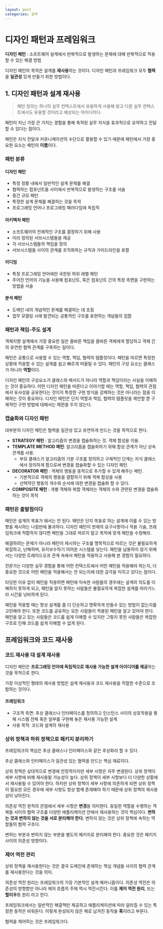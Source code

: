 ```yaml
---
layout: post
categories: 공부 
---
```


# 디자인 패턴과 프레임워크

**디자인 패턴** : 소프트웨어 설계에서 반복적으로 발생하는 문제에 대해 반복적으로 적용할 수 있는 해결 방법

디자인 패턴의 목적은 설계를 **재사용**하는 것이다. 디자인 패턴과 프레임워크 모두 **협력**을 **일관성** 있게 만들기 위한 방법이다. 

## 1. 디자인 패턴과 설계 재사용

> 패턴 정의는 하나의 실무 컨텍스트에서 유용하게 사용해 왔고 다른 실무 컨텍스트에서도 유용할 것이라고 예상되는 아이디어다.

패턴이 지닌 가장 큰 가치는 경험을 통해 축적된 실무 지식을 효과적으로 요약하고 전달할 수 있다는 점이다. 

패턴은 지식 전달과 커뮤니케이션의 수단으로 활용할 수 있기 때문에 패턴에서 가장 중요한 요소는 패턴의 **이름**이다. 

### 패턴 분류

#### 디자인 패턴 
- 특정 정황 내에서 일반적인 설계 문제를 해결
- 협력하는 컴포넌트들 사이에서 반복적으로 발생하는 구조를 서술
- 중간 규모 패턴
- 특정한 설계 문제를 해결하는 것을 목적
- 프로그래밍 언어나 프로그래밍 패러다임에 독립적

#### 아키텍처 패턴
- 소프트웨어의 전체적인 구조를 결정하기 위해 사용
- 미리 정의된 서브시스템들을 제공
- 각 서브시스템들의 책임을 정의 
- 서브시스템들 사이의 관계를 조직화하는 규칙과 가이드라인을 포함

#### 이디엄
- 특정 프로그래밍 언어에만 국한된 하위 레벨 패턴
- 주어진 언어의 기능을 사용해 컴포넌트, 혹은 컴포넌트 간의 특정 측면을 구현하는 방법을 서술

#### 분석 패턴
- 도메인 내의 개념적인 문제를 해결하는 데 초점
- 업무 모델링 시에 발견되는 공통적인 구조를 표현하는 개념들의 집합

### 패턴과 책임-주도 설계
객체지향 설계에서 가장 중요한 일은 올바른 책임을 올바른 객체에게 할당하고 객체 간의 유연한 협력 관계를 구축하는 일이다. 

패턴은 공통으로 사용할 수 있는 역할, 책임, 협력의 템플릿이다. 패턴을 따르면 특정한 상황에 적용할 수 있는 설계를 쉽고 빠르게 떠올릴 수 있다. 패턴의 구성 요소는 클래스가 아니라 **역할**이다. 

디자인 패턴의 구성요소가 클래스와 메서드가 아니라 역할과 책임이라는 사실을 이해하는 것이 중요하다. 어떤 디자인 패턴을 따른다고 이야기할 때는 역할, 책임, 협력의 관점에서 유사성을 공유한다는 것이지 특정한 구현 방식을 강제하는 것은 아니라는 점을 이해하는 것이 중요하다. 
디자인 패턴은 단지 역할과 책임, 협력의 템플릿을 제안할 뿐 구체적인 구현 방법에 대해서는 제한을 두지 않는다. 

### 캡슐화와 디자인 패턴
대부분의 디자인 패턴은 협력을 일관성 있고 유연하게 만드는 것을 목적으로 한다. 

- **STRATEGY 패턴** : 알고리즘의 변경을 캡슐화하는 것. 객체 합성을 이용.
- **TEMPLATE METHOD 패턴**: 알고리즘을 캡슐화하기 위해 합성 관계가 아닌 상속 관계를 사용.
    - 부모 클래스가 알고리즘의 기본 구조를 정의하고 구체적인 단계는 자식 클래스에서 정의하게 함으로써 변경을 캡슐화할 수 있는 디자인 패턴. 
- **DECORATOR 패턴** : 객체의 행동을 동적으로 추가할 수 있게 해주는 패턴. 
    - 기본적으로 객체의 행동을 결합하기 위해 객체 합성을 사용 
    - 선택적인 행동의 개수와 순서에 대한 변경을 캡슐화 할 수 있다. 
- **COMPOSITE 패턴** : 개별 객체와 복합 객체라는 객체의 수와 관련된 변경을 캡슐화하는 것이 목적

### 패턴은 출발점이다
패턴은 설계의 목표가 돼서는 안 된다. 패턴은 단지 목표로 하는 설계에 이를 수 있는 방향을 제시하는 나침반에 불과하다. 디자인 패턴이 현재의 요구사항이나 적용 기술, 프레임워크에 적합하지 않다면 패턴을 그대로 따르지 말고 목적에 맞게 패턴을 수정해라. 

해결하려는 문제가 아니라 패턴이 제시하는 구조를 맹목적으로 따르는 것은 불필요하게 복잡하고, 난해하며, 유지보수하기 어려운 시스템을 낳는다. 
패턴을 남용하지 않기 위해서는 다양한 트레이드오프 관계 속에서 패턴을 적용하고 사용해 본 경험이 필요하다. 

전문가는 다양한 실무 경험을 통해 어떤 컨텍스트에서 어떤 패턴을 적용해야 하는지, 더 중요한 것으로 어떤 패턴을 적용해서는 안 되는지에 대한 감각을 익히고 있다는 점이다. 

타당한 이유 없이 패턴을 적용하면 패턴에 익숙한 사람들의 경우에는 설계의 의도를 이해하지 못하게 되고, 패턴을 알지 못하는 사람들은 불필요하게 복잡한 설계를 따라가느라 시간을 낭비하게 된다. 

패턴을 적용할 때는 항상 설계를 좀 더 단순하고 명확하게 만들수 있는 방법이 없는지를 고민해야 한다.
또한 코드를 공유하는 모든 사람들이 적용된 패턴을 알고 있어야 한다. 
패턴을 알고 있는 사람들은 코드를 쉽게 이해할 수 있지만 그렇지 못한 사람들은 복잡한 구조로 인해 코드를 쉽게 이해할 수 없게 된다. 

## 프레임워크와 코드 재사용
### 코드 재사용 대 설계 재사용
디자인 패턴은 **프로그래밍 언어에 독립적으로 재사용 가능한 설계 아이디어를 제공**하는 것을 목적으로 한다. 

가장 이상적인 형태의 재사용 방법은 설계 재사용과 코드 재사용을 적절한 수준으로 조합하는 것이다. 

#### 프레임워크
- 구조적 측면: 추상 클래스나 인터페이스를 정의하고 인스턴스 사이의 상호작용을 통해 시스템 전체 혹은 일부를 구현해 놓은 재사용 가능한 설계 
- 사용 목적: 코드와 설계의 재사용

### 상위 정책과 하위 정책으로 패키지 분리하기
프레임워크의 핵심은 추상 클래스나 인터페이스와 같은 추상화라 할 수 있다. 

추상 클래스와 인터페이스가 일관성 있는 협력을 만드는 핵심 재료이다. 

상위 정책은 상대적으로 변경에 안정적이지만 세부 사항은 자주 변경된다. 상위 정책이 세부 사항에 비해 재사용될 가능성이 높다. 
상위 정책이 세부 사항보다 더 다양한 상황에서 재사용될 수 있어야 한다. 하지만 상위 정책이 세부 사항에 의존하게 되면 상위 정책이 필요한 모든 경우에 세부 사항도 항상 함께 존재해야 하기 때문에 상위 정책의 재사용성이 낮아진다. 

의존성 역전 원칙의 관점에서 세부 사항은 **변경**을 의미한다. 동일한 역할을 수행하는 객체들 사이의 협력 구조를 다양한 애플리케이션 안에서 재사용하는 것이 핵심이다. **변하는 것과 변하지 않는 것을 서로 분리해야 한다.** 변하지 않는 것은 상위 정책에 속하는 역할들의 협력 구조다. 

변하는 부분과 변하지 않는 부분을 별도의 패키지로 분리해야 한다. 중요한 것은 패키지 사이의 의존성 방향이다. 

### 제어 역전 관리
상위 정책을 재사용한다는 것은 결국 도메인에 존재하는 핵심 개념들 사이의 협력 관계를 재사용한다는 것을 의미.

의존성 역전 원리는 프레임워크의 가장 기본적인 설계 메커니즘이다. 의존성 역전은 의존성의 방향뿐만 아니라 제어 흐름의 주체 역시 역전시킨다. 이를 **제어 역전 원리**, 또는 **할리우드** 원리 라고 한다. 

프레임워크에서는 일반적인 해결책만 제공하고 애플리케이션에 따라 달라질 수 있는 특정한 동작은 비워둔다.
이렇게 완성되지 않은 채로 남겨진 동작을 **훅**이라고 부른다. 

협력을 제어하는 것은 프레임워크다. 

